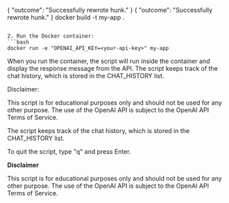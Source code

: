 {
    "outcome": "Successfully rewrote hunk."
}
{
    "outcome": "Successfully rewrote hunk."
}
docker build -t my-app .
```

2. Run the Docker container:
```bash
docker run -e "OPENAI_API_KEY=<your-api-key>" my-app
```

When you run the container, the script will run inside the container and display the response message from the API. The script keeps track of the chat history, which is stored in the CHAT_HISTORY list.

Disclaimer:

This script is for educational purposes only and should not be used for any other purpose. The use of the OpenAI API is subject to the OpenAI API Terms of Service.

The script keeps track of the chat history, which is stored in the CHAT_HISTORY list.

To quit the script, type "q" and press Enter.

**Disclaimer** 

This script is for educational purposes only and should not be used for any other purpose. The use of the OpenAI API is subject to the OpenAI API Terms of Service.